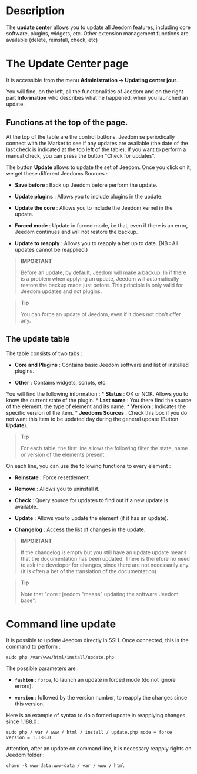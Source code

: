 Description 
===========

The **update center** allows you to update all
Jeedom features, including core software,
plugins, widgets, etc. Other extension management functions
are available (delete, reinstall, check, etc)

The Update Center page 
================================

It is accessible from the menu **Administration → Updating center
jour**.

You will find, on the left, all the functionalities of
Jeedom and on the right part **Information** who describes what he
happened, when you launched an update.

Functions at the top of the page. 
---------------------------------

At the top of the table are the control buttons. Jeedom se
periodically connect with the Market to see if any updates
are available (the date of the last check is indicated at the top
left of the table). If you want to perform a manual check,
you can press the button "Check for updates".

The button **Update** allows to update the set of
Jeedom. Once you click on it, we get these different
Jeedoms Sources :

-   **Save before** : Back up Jeedom before
    perform the update.

-   **Update plugins** : Allows you to include plugins in the
    update.

-   **Update the core** : Allows you to include the Jeedom kernel in
    the update.

-   **Forced mode** : Update in forced mode, i.e
    that, even if there is an error, Jeedom continues and will not restore
    the backup.

-   **Update to reapply** : Allows you to reapply a bet
    up to date. (NB : All updates cannot be reapplied.)

> **IMPORTANT**
>
> Before an update, by default, Jeedom will make a backup. In
> if there is a problem when applying an update, Jeedom will
> automatically restore the backup made just before. This principle
> is only valid for Jeedom updates and not plugins.

> **Tip**
>
> You can force an update of Jeedom, even if it does not
> don&#39;t offer any.

The update table 
---------------------------

The table consists of two tabs :

-   **Core and Plugins** : Contains basic Jeedom software and
    list of installed plugins.

-   **Other** : Contains widgets, scripts, etc.

You will find the following information : \* **Status** : OK or NOK.
Allows you to know the current state of the plugin. \* **Last name** : You there
find the source of the element, the type of element and its name. \*
**Version** : Indicates the specific version of the item. \* **Jeedoms Sources** :
Check this box if you do not want this item to be updated
day during the general update (Button **Update**).

> **Tip**
>
> For each table, the first line allows the following filter
> the state, name or version of the elements present.

On each line, you can use the following functions to
every element :

-   **Reinstate** : Force resettlement.

-   **Remove** : Allows you to uninstall it.

-   **Check** : Query source for updates to find out if
    a new update is available.

-   **Update** : Allows you to update the element (if it has
    an update).

-   **Changelog** : Access the list of changes in the
    update.

> **IMPORTANT**
>
> If the changelog is empty but you still have an update
> update means that the documentation has been updated.
> There is therefore no need to ask the developer for
> changes, since there are not necessarily any. (it is often a bet
> of the translation of the documentation)

> **Tip**
>
> Note that &quot;core : jeedom &quot;means&quot; updating the software
> Jeedom base".

Command line update 
================================

It is possible to update Jeedom directly in SSH.
Once connected, this is the command to perform :

    sudo php /var/www/html/install/update.php

The possible parameters are :

-   **`fashion`** : `force`, to launch an update in forced mode (do not
    ignore errors).

-   **`version`** : followed by the version number, to reapply the
    changes since this version.

Here is an example of syntax to do a forced update in
reapplying changes since 1.188.0 :

    sudo php / var / www / html / install / update.php mode = force version = 1.188.0

Attention, after an update on command line, it is necessary
reapply rights on Jeedom folder :

    chown -R www-data:www-data / var / www / html
